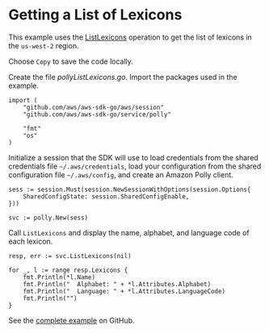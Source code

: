 # Getting a List of Lexicons<a name="polly-example-list-lexicons"></a>

This example uses the [ListLexicons](https://docs.aws.amazon.com/sdk-for-go/api/service/polly/#Polly.ListLexicons) operation to get the list of lexicons in the `us-west-2` region\.

Choose `Copy` to save the code locally\.

Create the file *pollyListLexicons\.go*\. Import the packages used in the example\.

```
import (
    "github.com/aws/aws-sdk-go/aws/session"
    "github.com/aws/aws-sdk-go/service/polly"

    "fmt"
    "os"
)
```

Initialize a session that the SDK will use to load credentials from the shared credentials file `~/.aws/credentials`, load your configuration from the shared configuration file `~/.aws/config`, and create an Amazon Polly client\.

```
sess := session.Must(session.NewSessionWithOptions(session.Options{
    SharedConfigState: session.SharedConfigEnable,
}))

svc := polly.New(sess)
```

Call `ListLexicons` and display the name, alphabet, and language code of each lexicon\.

```
resp, err := svc.ListLexicons(nil)

for _, l := range resp.Lexicons {
    fmt.Println(*l.Name)
    fmt.Println("  Alphabet: " + *l.Attributes.Alphabet)
    fmt.Println("  Language: " + *l.Attributes.LanguageCode)
    fmt.Println("")
}
```

See the [complete example](https://github.com/awsdocs/aws-doc-sdk-examples/blob/main/go/example_code/polly/pollyListLexicons.go) on GitHub\.